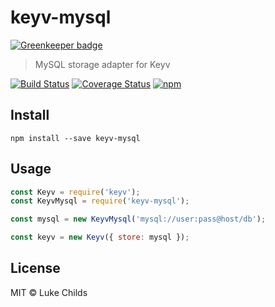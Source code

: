 # keyv-mysql

[![Greenkeeper badge](https://badges.greenkeeper.io/lukechilds/keyv-mysql.svg)](https://greenkeeper.io/)

> MySQL storage adapter for Keyv

[![Build Status](https://travis-ci.org/lukechilds/keyv-mysql.svg?branch=master)](https://travis-ci.org/lukechilds/keyv-mysql)
[![Coverage Status](https://coveralls.io/repos/github/lukechilds/keyv-mysql/badge.svg?branch=master)](https://coveralls.io/github/lukechilds/keyv-mysql?branch=master)
[![npm](https://img.shields.io/npm/v/keyv-mysql.svg)](https://www.npmjs.com/package/keyv-mysql)

## Install

```shell
npm install --save keyv-mysql
```

## Usage

```js
const Keyv = require('keyv');
const KeyvMysql = require('keyv-mysql');

const mysql = new KeyvMysql('mysql://user:pass@host/db');

const keyv = new Keyv({ store: mysql });
```

## License

MIT © Luke Childs
